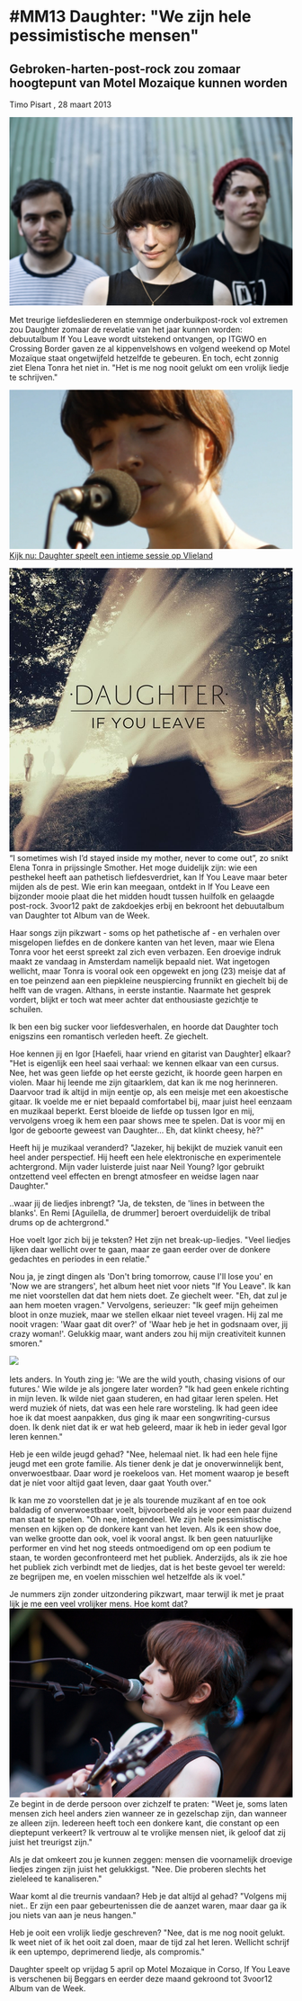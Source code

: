 # #MM13 Daughter: "We zijn hele pessimistische mensen" 

## Gebroken-harten-post-rock zou zomaar hoogtepunt van Motel Mozaique kunnen worden

Timo Pisart , 28 maart 2013 

<img src="/Images/daughter1tim.jpg">

Met treurige liefdesliederen en stemmige onderbuikpost-rock vol extremen zou Daughter zomaar de revelatie van het jaar kunnen worden: debuutalbum If You Leave wordt uitstekend ontvangen, op ITGWO en Crossing Border gaven ze al kippenvelshows en volgend weekend op Motel Mozaïque staat ongetwijfeld hetzelfde te gebeuren. En toch, echt zonnig ziet Elena Tonra het niet in. "Het is me nog nooit gelukt om een vrolijk liedje te schrijven." 

[<img src="/Text/Resources/98369.jpg"> Kijk nu: Daughter speelt een intieme sessie op Vlieland](https://3voor12.vpro.nl/speel~WO_VPRO_046766~daughter-in-sessie-op-into-the-great-wide-open~.html)

[<img src="/Text/Resources/ifyouleave_cover.jpg">](https://3voor12.vpro.nl/artikelen/overzicht/2013/Album-van-de-Week/Week-12-Daughter.html)
“I sometimes wish I’d stayed inside my mother, never to come out”, zo snikt Elena Tonra in prijssingle Smother. Het moge duidelijk zijn: wie een pesthekel heeft aan pathetisch liefdesverdriet, kan If You Leave maar beter mijden als de pest. Wie erin kan meegaan, ontdekt in If You Leave een bijzonder mooie plaat die het midden houdt tussen huilfolk en gelaagde post-rock. 3voor12 pakt de zakdoekjes erbij en bekroont het debuutalbum van Daughter tot Album van de Week.


Haar songs zijn pikzwart - soms op het pathetische af - en verhalen over misgelopen liefdes en de donkere kanten van het leven, maar wie Elena Tonra voor het eerst spreekt zal zich even verbazen. Een droevige indruk maakt ze vandaag in Amsterdam namelijk bepaald niet. Wat ingetogen wellicht, maar Tonra is vooral ook een opgewekt en jong (23) meisje dat af en toe peinzend aan een piepkleine neuspiercing frunnikt en giechelt bij de helft van de vragen. Althans, in eerste instantie. Naarmate het gesprek vordert, blijkt er toch wat meer achter dat enthousiaste gezichtje te schuilen.

Ik ben een big sucker voor liefdesverhalen, en hoorde dat Daughter toch enigszins een romantisch verleden heeft.
Ze giechelt.

Hoe kennen jij en Igor [Haefeli, haar vriend en gitarist van Daughter] elkaar?
"Het is eigenlijk een heel saai verhaal: we kennen elkaar van een cursus. Nee, het was geen liefde op het eerste gezicht, ik hoorde geen harpen en violen. Maar hij leende me zijn gitaarklem, dat kan ik me nog herinneren. Daarvoor trad ik altijd in mijn eentje op, als een meisje met een akoestische gitaar. Ik voelde me er niet bepaald comfortabel bij, maar juist heel eenzaam en muzikaal beperkt. Eerst bloeide de liefde op tussen Igor en mij, vervolgens vroeg ik hem een paar shows mee te spelen. Dat is voor mij en Igor de geboorte geweest van Daughter... Eh, dat klinkt cheesy, hè?"

Heeft hij je muzikaal veranderd?
"Jazeker, hij bekijkt de muziek vanuit een heel ander perspectief. Hij heeft een hele elektronische en experimentele achtergrond. Mijn vader luisterde juist naar Neil Young? Igor gebruikt ontzettend veel effecten en brengt atmosfeer en weidse lagen naar Daughter."

..waar jij de liedjes inbrengt?
"Ja, de teksten, de 'lines in between the blanks'. En Remi [Aguilella, de drummer] beroert overduidelijk de tribal drums op de achtergrond."

Hoe voelt Igor zich bij je teksten? Het zijn net break-up-liedjes.
"Veel liedjes lijken daar wellicht over te gaan, maar ze gaan eerder over de donkere gedachtes en periodes in een relatie."

Nou ja, je zingt dingen als 'Don't bring tomorrow, cause I'll lose you' en 'Now we are strangers', het album heet niet voor niets "If You Leave". Ik kan me niet voorstellen dat dat hem niets doet.
Ze giechelt weer. "Eh, dat zul je aan hem moeten vragen." Vervolgens, serieuzer: "Ik geef mijn geheimen bloot in onze muziek, maar we stellen elkaar niet teveel vragen. Hij zal me nooit vragen: 'Waar gaat dit over?' of 'Waar heb je het in godsnaam over, jij crazy woman!'. Gelukkig maar, want anders zou hij mijn creativiteit kunnen smoren."

[<img src="https://i.ytimg.com/vi/uUWrcFpmI5U/sddefault.jpg">](https://www.youtube.com/watch?v=uUWrcFpmI5U)


Iets anders. In Youth zing je: 'We are the wild youth, chasing visions of our futures.' Wie wilde je als jongere later worden?
"Ik had geen enkele richting in mijn leven. Ik wilde niet gaan studeren, en had gitaar leren spelen. Het werd muziek óf niets, dat was een hele rare worsteling. Ik had geen idee hoe ik dat moest aanpakken, dus ging ik maar een songwriting-cursus doen. Ik denk niet dat ik er wat heb geleerd, maar ik heb in ieder geval Igor leren kennen."

Heb je een wilde jeugd gehad?
"Nee, helemaal niet. Ik had een hele fijne jeugd met een grote familie. Als tiener denk je dat je onoverwinnelijk bent, onverwoestbaar. Daar word je roekeloos van. Het moment waarop je beseft dat je níet voor altijd gaat leven, daar gaat Youth over."

Ik kan me zo voorstellen dat je je als tourende muzikant af en toe ook baldadig of onverwoestbaar voelt, bijvoorbeeld als je voor een paar duizend man staat te spelen.
"Oh nee, integendeel. We zijn hele pessimistische mensen en kijken op de donkere kant van het leven. Als ik een show doe, van welke grootte dan ook, voel ik vooral angst. Ik ben geen natuurlijke performer en vind het nog steeds ontmoedigend om op een podium te staan, te worden geconfronteerd met het publiek. Anderzijds, als ik zie hoe het publiek zich verbindt met de liedjes, dat is het beste gevoel ter wereld: ze begrijpen me, en voelen misschien wel hetzelfde als ik voel."

Je nummers zijn zonder uitzondering pikzwart, maar terwijl ik met je praat lijk je me een veel vrolijker mens. Hoe komt dat? <img src="/Images/Daughter (3).jpg">
Ze begint in de derde persoon over zichzelf te praten: "Weet je, soms laten mensen zich heel anders zien wanneer ze in gezelschap zijn, dan wanneer ze alleen zijn. Iedereen heeft toch een donkere kant, die constant op een dieptepunt verkeert? Ik vertrouw al te vrolijke mensen niet, ik geloof dat zij juist het treurigst zijn."

Als je dat omkeert zou je kunnen zeggen: mensen die voornamelijk droevige liedjes zingen zijn juist het gelukkigst.
"Nee. Die proberen slechts het zieleleed te kanaliseren."

Waar komt al die treurnis vandaan? Heb je dat altijd al gehad?
"Volgens mij niet.. Er zijn een paar gebeurtenissen die de aanzet waren, maar daar ga ik jou niets van aan je neus hangen."

Heb je ooit een vrolijk liedje geschreven?
"Nee, dat is me nog nooit gelukt. Ik weet niet of ik het ooit zal doen, maar de tijd zal het leren. Wellicht schrijf ik een uptempo, deprimerend liedje, als compromis."

Daughter speelt op vrijdag 5 april op Motel Mozaique in Corso, If You Leave is verschenen bij Beggars en eerder deze maand gekroond tot 3voor12 Album van de Week.

